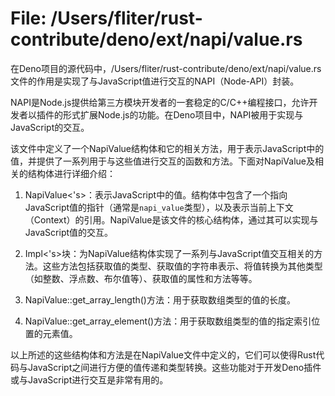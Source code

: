 # File: /Users/fliter/rust-contribute/deno/ext/napi/value.rs

在Deno项目的源代码中，/Users/fliter/rust-contribute/deno/ext/napi/value.rs文件的作用是实现了与JavaScript值进行交互的NAPI（Node-API）封装。

NAPI是Node.js提供给第三方模块开发者的一套稳定的C/C++编程接口，允许开发者以插件的形式扩展Node.js的功能。在Deno项目中，NAPI被用于实现与JavaScript的交互。

该文件中定义了一个NapiValue结构体和它的相关方法，用于表示JavaScript中的值，并提供了一系列用于与这些值进行交互的函数和方法。下面对NapiValue及相关的结构体进行详细介绍：

1. NapiValue<'s>：表示JavaScript中的值。结构体中包含了一个指向JavaScript值的指针（通常是`napi_value`类型），以及表示当前上下文（Context）的引用。NapiValue是该文件的核心结构体，通过其可以实现与JavaScript值的交互。

2. Impl<'s>块：为NapiValue结构体实现了一系列与JavaScript值交互相关的方法。这些方法包括获取值的类型、获取值的字符串表示、将值转换为其他类型（如整数、浮点数、布尔值等）、获取值的属性和方法等等。

3. NapiValue::get_array_length()方法：用于获取数组类型的值的长度。

4. NapiValue::get_array_element()方法：用于获取数组类型的值的指定索引位置的元素值。

以上所述的这些结构体和方法是在NapiValue文件中定义的，它们可以使得Rust代码与JavaScript之间进行方便的值传递和类型转换。这些功能对于开发Deno插件或与JavaScript进行交互是非常有用的。

